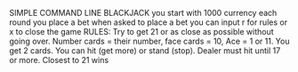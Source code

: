 SIMPLE COMMAND LINE BLACKJACK
you start with 1000 currency
each round you place a bet 
when asked to place a bet you can input r for rules or x to close the game
RULES:
Try to get 21 or as close as possible without going over.
Number cards = their number, face cards = 10, Ace = 1 or 11.
You get 2 cards. You can hit (get more) or stand (stop).
Dealer must hit until 17 or more.
Closest to 21 wins
